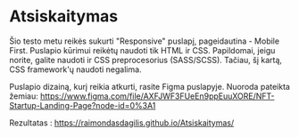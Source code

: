 # Atsiskaitymas
Šio testo metu reikės sukurti "Responsive" puslapį, pageidautina - Mobile First. Puslapio kūrimui reikėtų naudoti tik HTML ir CSS. Papildomai, jeigu norite, galite naudoti ir CSS preprocesorius (SASS/SCSS). Tačiau, šį kartą, CSS framework'ų naudoti negalima.

Puslapio dizainą, kurį reikia atkurti, rasite Figma puslapyje. Nuoroda pateikta žemiau:
https://www.figma.com/file/AXFJWF3FUeEn9ppEuuXORE/NFT-Startup-Landing-Page?node-id=0%3A1
  
Rezultatas : https://raimondasdagilis.github.io/Atsiskaitymas/
